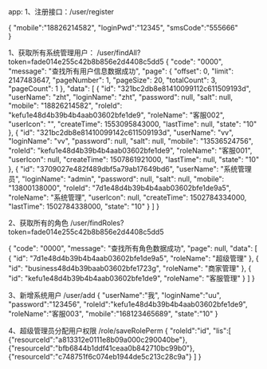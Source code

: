 app:
1、注册接口：/user/register

{
    "mobile":"18826214582",
    "loginPwd":"12345",
    "smsCode":"555666"        
}





1、获取所有系统管理用户：
/user/findAll?token=fade014e255c42b8b856e2d4408c5dd5
{
    "code": "0000",
    "message": "查找所有用户信息数据成功",
    "page": {
        "offset": 0,
        "limit": 2147483647,
        "pageNumber": 1,
        "pageSize": 20,
        "totalCount": 3,
        "pageCount": 1
    },
    "data": [
        {
            "id": "321bc2db8e81410099112c611509193d",
            "userName": "zht",
            "loginName": "zht",
            "password": null,
            "salt": null,
            "mobile": "18826214582",
            "roleId": "kefu1e48d4b39b4b4aab03602bfe1de9",
            "roleName": "客服002",
            "userIcon": "",
            "createTime": 1553095843000,
            "lastTime": null,
            "state": "10"
        },
        {
            "id": "321bc2db8e81410099142c611509193d",
            "userName": "vv",
            "loginName": "vv",
            "password": null,
            "salt": null,
            "mobile": "13536524756",
            "roleId": "kefu1e48d4b39b4b4aab03602bfe1de9",
            "roleName": "客服001",
            "userIcon": null,
            "createTime": 1507861921000,
            "lastTime": null,
            "state": "10"
        },
        {
            "id": "3709027e482f489dbf5a79ab17649bd6",
            "userName": "系统管理员",
            "loginName": "admin",
            "password": null,
            "salt": null,
            "mobile": "13800138000",
            "roleId": "7d1e48d4b39b4b4aab03602bfe1de9a5",
            "roleName": "系统管理",
            "userIcon": null,
            "createTime": 1502784334000,
            "lastTime": 1502784338000,
            "state": "10"
        }
    ]
}


2、获取所有的角色
/user/findRoles?token=fade014e255c42b8b856e2d4408c5dd5

{
    "code": "0000",
    "message": "查找所有角色数据成功",
    "page": null,
    "data": [
        {
            "id": "7d1e48d4b39b4b4aab03602bfe1de9a5",
            "roleName": "超级管理"
        },
        {
            "id": "business48d4b39baab03602bfe1723g",
            "roleName": "商家管理"
        },
        {
            "id": "kefu1e48d4b39b4b4aab03602bfe1de9",
            "roleName": "客服管理"
        }
    ]
}

3、新增系统用户
   /user/add
   {
	"userName":"我",
    "loginName":"uu",
    "password":"123456",
    "roleId":"kefu1e48d4b39b4b4aab03602bfe1de9",
    "roleName":"客服003",
    "mobile":"168123465689",
    "state":"10"
  }
  
  
4、超级管理员分配用户权限
   /role/saveRolePerm
   {
	"roleId":"id",
	"lis":[
			{"resourceId":"a813312e0111e8b09a000c290040be"},
			{"resourceId":"bfb6844b1ddf41ceaa0b842710bc99b0"},
			{"resourceId":"c748751f6c074eb1944de5c213c28c9a"}
	      ]
    }
